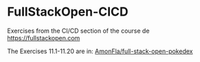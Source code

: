 # FullStackOpen-CICD

Exercises from the CI/CD section of the course de https://fullstackopen.com

The Exercises 11.1-11.20 are in: [AmonFla/full-stack-open-pokedex](https://github.com/AmonFla/full-stack-open-pokedex)


